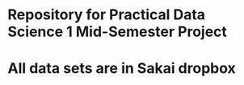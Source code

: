 # Repository for Practical Data Science 1 Mid-Semester Project
# All data sets are in Sakai dropbox
